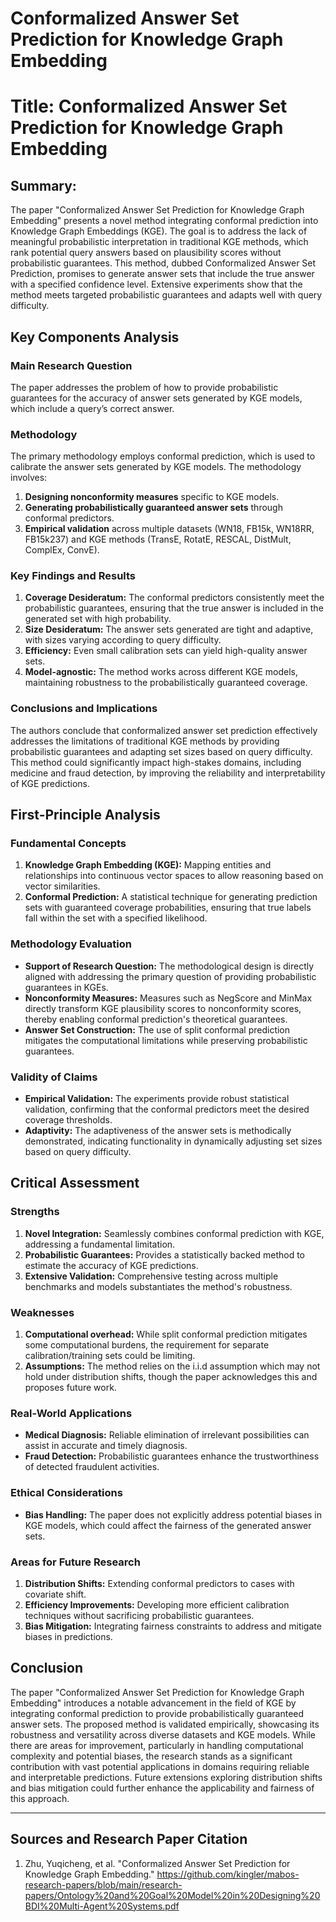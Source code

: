 # Conformalized Answer Set Prediction for Knowledge Graph Embedding

# Title: Conformalized Answer Set Prediction for Knowledge Graph Embedding

## Summary:
The paper "Conformalized Answer Set Prediction for Knowledge Graph Embedding" presents a novel method integrating conformal prediction into Knowledge Graph Embeddings (KGE). The goal is to address the lack of meaningful probabilistic interpretation in traditional KGE methods, which rank potential query answers based on plausibility scores without probabilistic guarantees. This method, dubbed Conformalized Answer Set Prediction, promises to generate answer sets that include the true answer with a specified confidence level. Extensive experiments show that the method meets targeted probabilistic guarantees and adapts well with query difficulty.

## Key Components Analysis

### Main Research Question
The paper addresses the problem of how to provide probabilistic guarantees for the accuracy of answer sets generated by KGE models, which include a query’s correct answer.

### Methodology
The primary methodology employs conformal prediction, which is used to calibrate the answer sets generated by KGE models. The methodology involves:
1. **Designing nonconformity measures** specific to KGE models.
2. **Generating probabilistically guaranteed answer sets** through conformal predictors.
3. **Empirical validation** across multiple datasets (WN18, FB15k, WN18RR, FB15k237) and KGE methods (TransE, RotatE, RESCAL, DistMult, ComplEx, ConvE).

### Key Findings and Results
1. **Coverage Desideratum:** The conformal predictors consistently meet the probabilistic guarantees, ensuring that the true answer is included in the generated set with high probability.
2. **Size Desideratum:** The answer sets generated are tight and adaptive, with sizes varying according to query difficulty.
3. **Efficiency:** Even small calibration sets can yield high-quality answer sets.
4. **Model-agnostic:** The method works across different KGE models, maintaining robustness to the probabilistically guaranteed coverage.

### Conclusions and Implications
The authors conclude that conformalized answer set prediction effectively addresses the limitations of traditional KGE methods by providing probabilistic guarantees and adapting set sizes based on query difficulty. This method could significantly impact high-stakes domains, including medicine and fraud detection, by improving the reliability and interpretability of KGE predictions.

## First-Principle Analysis

### Fundamental Concepts
1. **Knowledge Graph Embedding (KGE):** Mapping entities and relationships into continuous vector spaces to allow reasoning based on vector similarities.
2. **Conformal Prediction:** A statistical technique for generating prediction sets with guaranteed coverage probabilities, ensuring that true labels fall within the set with a specified likelihood.

### Methodology Evaluation
- **Support of Research Question:** The methodological design is directly aligned with addressing the primary question of providing probabilistic guarantees in KGEs.
- **Nonconformity Measures:** Measures such as NegScore and MinMax directly transform KGE plausibility scores to nonconformity scores, thereby enabling conformal prediction's theoretical guarantees.
- **Answer Set Construction:** The use of split conformal prediction mitigates the computational limitations while preserving probabilistic guarantees.

### Validity of Claims
- **Empirical Validation:** The experiments provide robust statistical validation, confirming that the conformal predictors meet the desired coverage thresholds.
- **Adaptivity:** The adaptiveness of the answer sets is methodically demonstrated, indicating functionality in dynamically adjusting set sizes based on query difficulty.

## Critical Assessment

### Strengths
1. **Novel Integration:** Seamlessly combines conformal prediction with KGE, addressing a fundamental limitation.
2. **Probabilistic Guarantees:** Provides a statistically backed method to estimate the accuracy of KGE predictions.
3. **Extensive Validation:** Comprehensive testing across multiple benchmarks and models substantiates the method's robustness.

### Weaknesses
1. **Computational overhead:** While split conformal prediction mitigates some computational burdens, the requirement for separate calibration/training sets could be limiting.
2. **Assumptions:** The method relies on the i.i.d assumption which may not hold under distribution shifts, though the paper acknowledges this and proposes future work.

### Real-World Applications
- **Medical Diagnosis:** Reliable elimination of irrelevant possibilities can assist in accurate and timely diagnosis.
- **Fraud Detection:** Probabilistic guarantees enhance the trustworthiness of detected fraudulent activities.

### Ethical Considerations
- **Bias Handling:** The paper does not explicitly address potential biases in KGE models, which could affect the fairness of the generated answer sets.

### Areas for Future Research
1. **Distribution Shifts:** Extending conformal predictors to cases with covariate shift.
2. **Efficiency Improvements:** Developing more efficient calibration techniques without sacrificing probabilistic guarantees.
3. **Bias Mitigation:** Integrating fairness constraints to address and mitigate biases in predictions.

## Conclusion
The paper "Conformalized Answer Set Prediction for Knowledge Graph Embedding" introduces a notable advancement in the field of KGE by integrating conformal prediction to provide probabilistically guaranteed answer sets. The proposed method is validated empirically, showcasing its robustness and versatility across diverse datasets and KGE models. While there are areas for improvement, particularly in handling computational complexity and potential biases, the research stands as a significant contribution with vast potential applications in domains requiring reliable and interpretable predictions. Future extensions exploring distribution shifts and bias mitigation could further enhance the applicability and fairness of this approach.

---

## Sources and Research Paper Citation
1. Zhu, Yuqicheng, et al. "Conformalized Answer Set Prediction for Knowledge Graph Embedding." https://github.com/kingler/mabos-research-papers/blob/main/research-papers/Ontology%20and%20Goal%20Model%20in%20Designing%20BDI%20Multi-Agent%20Systems.pdf